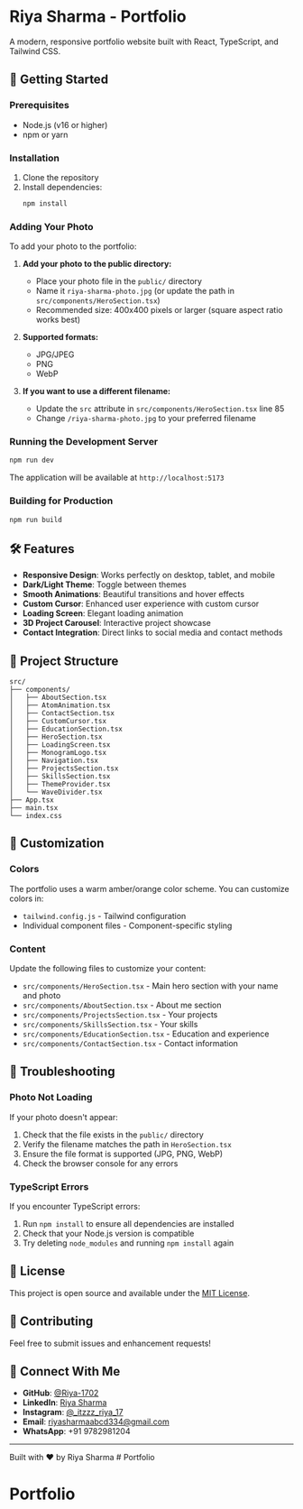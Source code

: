 # Riya Sharma - Portfolio

A modern, responsive portfolio website built with React, TypeScript, and Tailwind CSS.

## 🚀 Getting Started

### Prerequisites
- Node.js (v16 or higher)
- npm or yarn

### Installation
1. Clone the repository
2. Install dependencies:
   ```bash
   npm install
   ```

### Adding Your Photo
To add your photo to the portfolio:

1. **Add your photo to the public directory:**
   - Place your photo file in the `public/` directory
   - Name it `riya-sharma-photo.jpg` (or update the path in `src/components/HeroSection.tsx`)
   - Recommended size: 400x400 pixels or larger (square aspect ratio works best)

2. **Supported formats:**
   - JPG/JPEG
   - PNG
   - WebP

3. **If you want to use a different filename:**
   - Update the `src` attribute in `src/components/HeroSection.tsx` line 85
   - Change `/riya-sharma-photo.jpg` to your preferred filename

### Running the Development Server
```bash
npm run dev
```

The application will be available at `http://localhost:5173`

### Building for Production
```bash
npm run build
```

## 🛠️ Features

- **Responsive Design**: Works perfectly on desktop, tablet, and mobile
- **Dark/Light Theme**: Toggle between themes
- **Smooth Animations**: Beautiful transitions and hover effects
- **Custom Cursor**: Enhanced user experience with custom cursor
- **Loading Screen**: Elegant loading animation
- **3D Project Carousel**: Interactive project showcase
- **Contact Integration**: Direct links to social media and contact methods

## 📁 Project Structure

```
src/
├── components/
│   ├── AboutSection.tsx
│   ├── AtomAnimation.tsx
│   ├── ContactSection.tsx
│   ├── CustomCursor.tsx
│   ├── EducationSection.tsx
│   ├── HeroSection.tsx
│   ├── LoadingScreen.tsx
│   ├── MonogramLogo.tsx
│   ├── Navigation.tsx
│   ├── ProjectsSection.tsx
│   ├── SkillsSection.tsx
│   ├── ThemeProvider.tsx
│   └── WaveDivider.tsx
├── App.tsx
├── main.tsx
└── index.css
```

## 🎨 Customization

### Colors
The portfolio uses a warm amber/orange color scheme. You can customize colors in:
- `tailwind.config.js` - Tailwind configuration
- Individual component files - Component-specific styling

### Content
Update the following files to customize your content:
- `src/components/HeroSection.tsx` - Main hero section with your name and photo
- `src/components/AboutSection.tsx` - About me section
- `src/components/ProjectsSection.tsx` - Your projects
- `src/components/SkillsSection.tsx` - Your skills
- `src/components/EducationSection.tsx` - Education and experience
- `src/components/ContactSection.tsx` - Contact information

## 🐛 Troubleshooting

### Photo Not Loading
If your photo doesn't appear:
1. Check that the file exists in the `public/` directory
2. Verify the filename matches the path in `HeroSection.tsx`
3. Ensure the file format is supported (JPG, PNG, WebP)
4. Check the browser console for any errors

### TypeScript Errors
If you encounter TypeScript errors:
1. Run `npm install` to ensure all dependencies are installed
2. Check that your Node.js version is compatible
3. Try deleting `node_modules` and running `npm install` again

## 📝 License

This project is open source and available under the [MIT License](LICENSE).

## 🤝 Contributing

Feel free to submit issues and enhancement requests!

## 🔗 Connect With Me

- **GitHub**: [@Riya-1702](https://github.com/Riya-1702)
- **LinkedIn**: [Riya Sharma](https://www.linkedin.com/in/riya-sharma-638a6b217)
- **Instagram**: [@_itzzz_riya_17](https://instagram.com/_itzzz_riya_17)
- **Email**: riyasharmaabcd334@gmail.com
- **WhatsApp**: +91 9782981204

---

Built with ❤️ by Riya Sharma # Portfolio
# Portfolio

